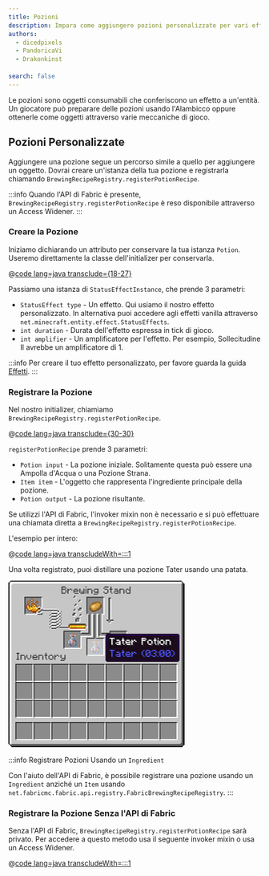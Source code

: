 ```yaml
---
title: Pozioni
description: Impara come aggiungere pozioni personalizzate per vari effetti di stato.
authors:
  - dicedpixels
  - PandoricaVi
  - Drakonkinst

search: false
---
```


Le pozioni sono oggetti consumabili che conferiscono un effetto a un'entità. Un giocatore può preparare delle pozioni usando l'Alambicco oppure ottenerle come oggetti attraverso varie meccaniche di gioco.

## Pozioni Personalizzate

Aggiungere una pozione segue un percorso simile a quello per aggiungere un oggetto. Dovrai creare un'istanza della tua pozione e registrarla chiamando `BrewingRecipeRegistry.registerPotionRecipe`.

:::info
Quando l'API di Fabric è presente, `BrewingRecipeRegistry.registerPotionRecipe` è reso disponibile attraverso un Access Widener.
:::

### Creare la Pozione

Iniziamo dichiarando un attributo per conservare la tua istanza `Potion`. Useremo direttamente la classe dell'initializer per conservarla.

@[code lang=java transclude={18-27}](@/reference/latest/src/main/java/com/example/docs/potion/ExampleModPotions.java)

Passiamo una istanza di `StatusEffectInstance`, che prende 3 parametri:

- `StatusEffect type` - Un effetto. Qui usiamo il nostro effetto personalizzato. In alternativa puoi accedere agli effetti vanilla attraverso `net.minecraft.entity.effect.StatusEffects`.
- `int duration` - Durata dell'effetto espressa in tick di gioco.
- `int amplifier` - Un amplificatore per l'effetto. Per esempio, Sollecitudine II avrebbe un amplificatore di 1.

:::info
Per creare il tuo effetto personalizzato, per favore guarda la guida [Effetti](../entities/effects).
:::

### Registrare la Pozione

Nel nostro initializer, chiamiamo `BrewingRecipeRegistry.registerPotionRecipe`.

@[code lang=java transclude={30-30}](@/reference/latest/src/main/java/com/example/docs/potion/ExampleModPotions.java)

`registerPotionRecipe` prende 3 parametri:

- `Potion input` - La pozione iniziale. Solitamente questa può essere una Ampolla d'Acqua o una Pozione Strana.
- `Item item` - L'oggetto che rappresenta l'ingrediente principale della pozione.
- `Potion output` - La pozione risultante.

Se utilizzi l'API di Fabric, l'invoker mixin non è necessario e si può effettuare una chiamata diretta a `BrewingRecipeRegistry.registerPotionRecipe`.

L'esempio per intero:

@[code lang=java transcludeWith=:::1](@/reference/latest/src/main/java/com/example/docs/potion/ExampleModPotions.java)

Una volta registrato, puoi distillare una pozione Tater usando una patata.

![Effetto nell'inventario del giocatore](/assets/develop/tater-potion.png)

:::info Registrare Pozioni Usando un `Ingredient`

Con l'aiuto dell'API di Fabric, è possibile registrare una pozione usando un `Ingredient` anziché un `Item` usando `
net.fabricmc.fabric.api.registry.FabricBrewingRecipeRegistry`.
:::

### Registrare la Pozione Senza l'API di Fabric

Senza l'API di Fabric, `BrewingRecipeRegistry.registerPotionRecipe` sarà privato. Per accedere a questo metodo usa il seguente invoker mixin o usa un Access Widener.

@[code lang=java transcludeWith=:::1](@/reference/latest/src/main/java/com/example/docs/mixin/potion/BrewingRecipeRegistryInvoker.java)
